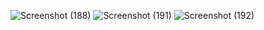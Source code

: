 ![Screenshot (188)](https://user-images.githubusercontent.com/75273086/173320631-9527a6a5-8e9a-4abb-9100-66d7ae87bae5.png)
![Screenshot (191)](https://user-images.githubusercontent.com/75273086/173320642-6bb1f11f-bbd0-4715-af2d-ba56d1110370.png)
![Screenshot (192)](https://user-images.githubusercontent.com/75273086/173320654-4dd9992d-0303-4f7c-8c23-c5052cb5b5ea.png)
